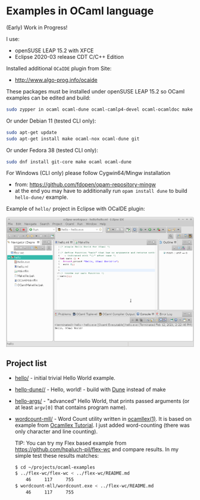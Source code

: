 # Examples in OCaml language

(Early) Work in Progress!

I use:
- openSUSE LEAP 15.2 with XFCE
- Eclipse 2020-03 release CDT C/C++ Edition

Installed additional `OCaIDE` plugin from Site:
- http://www.algo-prog.info/ocaide

These packages must be installed under openSUSE LEAP 15.2
so OCaml examples can be edited and build:

```bash
sudo zypper in ocaml ocaml-dune ocaml-camlp4-devel ocaml-ocamldoc make
```

Or under Debian 11 (tested CLI only):
```bash
sudo apt-get update
sudo apt-get install make ocaml-nox ocaml-dune git
```

Or under Fedora 38 (tested CLI only):
```bash
sudo dnf install git-core make ocaml ocaml-dune
```

For Windows (CLI only) please follow Cygwin64/Mingw installation
- from: https://github.com/fdopen/opam-repository-mingw
- at the end you may have to additionally run `opam install dune` to build
  `hello-dune/` example.

Example of `hello/` project in Eclipse with OCaIDE plugin:

![Hello in OCaIDE](assets/eclipse-ocaml-ide.png)


## Project list

* [hello/](hello) - initial trivial Hello World example.
* [hello-dune//](hello-dune) - Hello, world! - build with [Dune](https://dune.readthedocs.io/en/latest/overview.html) instead of make
* [hello-args/](hello-args) - "advanced" Hello World, that prints passed
  arguments (or at least `argv[0]` that contains program name).
* [wordcount-mll/](wordcount-mll) - Word Count utility written in
  [ocamllex(1)](https://caml.inria.fr/pub/docs/manual-ocaml/lexyacc.html).
  It is based on example from [Ocamllex Tutorial](http://www.iro.umontreal.ca/~monnier/3065/ocamllex-tutorial.pdf). I just added word-counting (there was
  only character and line counting).

  TIP: You can try my Flex based example
  from https://github.com/hpaluch-pil/flex-wc and compare results.
  In my simple test these results matches:

  ```bash
  $ cd ~/projects/ocaml-examples
  $ ../flex-wc/flex-wc < ../flex-wc/README.md
      46     117     755
  $ wordcount-mll/wordcount.exe < ../flex-wc/README.md
      46     117     755
  ```

